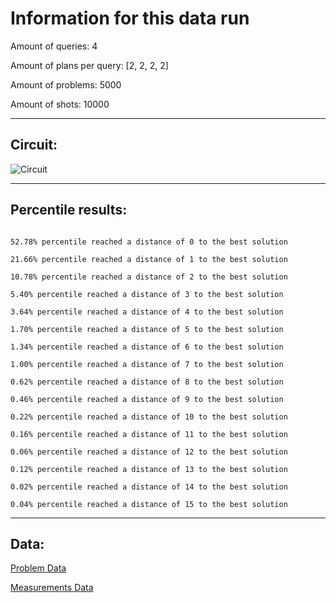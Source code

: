 # Information for this data runAmount of queries: 4Amount of plans per query: [2, 2, 2, 2]Amount of problems: 5000Amount of shots: 10000<hr>## Circuit:![Circuit](circuit.png)<hr>## Percentile results:```52.78% percentile reached a distance of 0 to the best solution21.66% percentile reached a distance of 1 to the best solution10.78% percentile reached a distance of 2 to the best solution5.40% percentile reached a distance of 3 to the best solution3.64% percentile reached a distance of 4 to the best solution1.70% percentile reached a distance of 5 to the best solution1.34% percentile reached a distance of 6 to the best solution1.00% percentile reached a distance of 7 to the best solution0.62% percentile reached a distance of 8 to the best solution0.46% percentile reached a distance of 9 to the best solution0.22% percentile reached a distance of 10 to the best solution0.16% percentile reached a distance of 11 to the best solution0.06% percentile reached a distance of 12 to the best solution0.12% percentile reached a distance of 13 to the best solution0.02% percentile reached a distance of 14 to the best solution0.04% percentile reached a distance of 15 to the best solution```<hr>## Data:[Problem Data](problems.csv)[Measurements Data](measurements.csv)